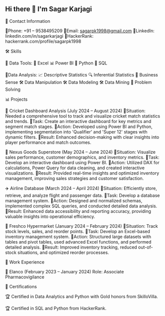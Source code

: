 ## Hi there 👋 I'm Sagar Karjagi

📧 Contact Information

🔹Phone: +91 – 9538495209
🔹Email: sagarpk1998@gmail.com
🔹LinkedIn: linkedin.com/in/sagarkarjagi
🔹HackerRank: hackerrank.com/profile/sagarpk1998

🛠️ Skills

🔹 Data Tools:
🧮 Excel
📊 Power BI
🐍 Python
💾 SQL

🔹Data Analysis:
📈 Descriptive Statistics
🔍 Inferential Statistics
🧠 Business Sense
🛠️ Data Manipulation
🛠️ Data Modeling
🛠️ Data Mining
🧠 Problem Solving

📊 Projects

🏏 Cricket Dashboard Analysis (July 2024 – August 2024)
🔹Situation: Needed a comprehensive tool to track and visualize cricket match statistics and trends.
🔹Task: Create an interactive dashboard for key metrics and segment match stages.
🔹Action: Developed using Power BI and Python, implementing segmentation into 'Qualifier' and 'Super 12' stages with dynamic filters.
🔹Result: Enhanced decision-making with clear insights into player performance and match outcomes.

🛒 Nexus Goods Superstore (May 2024 – June 2024)
🔹Situation: Visualize sales performance, customer demographics, and inventory metrics.
🔹Task: Develop an interactive dashboard using Power BI.
🔹Action: Utilized DAX for calculations, Power Query for data cleaning, and created interactive visualizations.
🔹Result: Provided real-time insights and optimized inventory management, improving sales strategies and customer satisfaction.

✈️ Airline Database (March 2024 – April 2024)
🔹Situation: Efficiently store, retrieve, and analyze flight and passenger data.
🔹Task: Develop a database management system.
🔹Action: Designed and normalized schemas, implemented complex SQL queries, and conducted detailed data analysis.
🔹Result: Enhanced data accessibility and reporting accuracy, providing valuable insights into operational efficiency.

🏬 Freshco Hypermarket (January 2024 – February 2024)
🔹Situation: Track stock levels, sales, and reorder points.
🔹Task: Develop an Excel-based inventory management system.
🔹Action: Structured large datasets with tables and pivot tables, used advanced Excel functions, and performed detailed analysis.
🔹Result: Improved inventory tracking, reduced out-of-stock situations, and optimized reorder processes.

💼 Work Experience

💊 Elanco (February 2023 – January 2024)
Role: Associate Pharmacovigilance

📜 Certifications

🏆 Certified in Data Analytics and Python with Gold honors from SkilloVilla.

🏆 Certified in SQL and Python from HackerRank.

